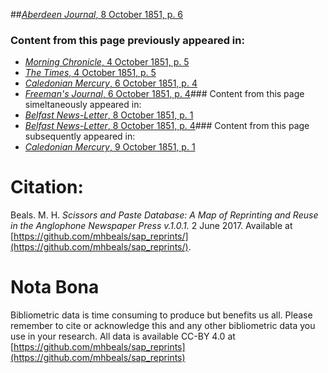 ##[*Aberdeen Journal*, 8 October 1851, p. 6](https://mhbeals.github.io/sap_html/Aberdeen-Journal/Aberdeen-Journal-8-October-1851-p-6)

### Content from this page previously appeared in:
+ [*Morning Chronicle*, 4 October 1851, p. 5](https://mhbeals.github.io/sap_html/Morning-Chronicle/Morning-Chronicle-4-October-1851-p-5)
+ [*The Times*, 4 October 1851, p. 5](https://mhbeals.github.io/sap_html/The-Times/The-Times-4-October-1851-p-5)
+ [*Caledonian Mercury*, 6 October 1851, p. 4](https://mhbeals.github.io/sap_html/Caledonian-Mercury/Caledonian-Mercury-6-October-1851-p-4)
+ [*Freeman's Journal*, 6 October 1851, p. 4](https://mhbeals.github.io/sap_html/Freeman's-Journal/Freeman's-Journal-6-October-1851-p-4)### Content from this page simeltaneously appeared in:
+ [*Belfast News-Letter*, 8 October 1851, p. 1](https://mhbeals.github.io/sap_html/Belfast-News-Letter/Belfast-News-Letter-8-October-1851-p-1)
+ [*Belfast News-Letter*, 8 October 1851, p. 4](https://mhbeals.github.io/sap_html/Belfast-News-Letter/Belfast-News-Letter-8-October-1851-p-4)### Content from this page subsequently appeared in:
+ [*Caledonian Mercury*, 9 October 1851, p. 1](https://mhbeals.github.io/sap_html/Caledonian-Mercury/Caledonian-Mercury-9-October-1851-p-1)
                    
# Citation: 

Beals. M. H. *Scissors and Paste Database: A Map of Reprinting and Reuse in the Anglophone Newspaper Press v.1.0.1.* 2 June 2017. Available at [https://github.com/mhbeals/sap_reprints/](https://github.com/mhbeals/sap_reprints/). 
                    
# Nota Bona

Bibliometric data is time consuming to produce but benefits us all. Please remember to cite or acknowledge this and any other bibliometric data you use in your research. All data is available CC-BY 4.0 at [https://github.com/mhbeals/sap_reprints](https://github.com/mhbeals/sap_reprints)